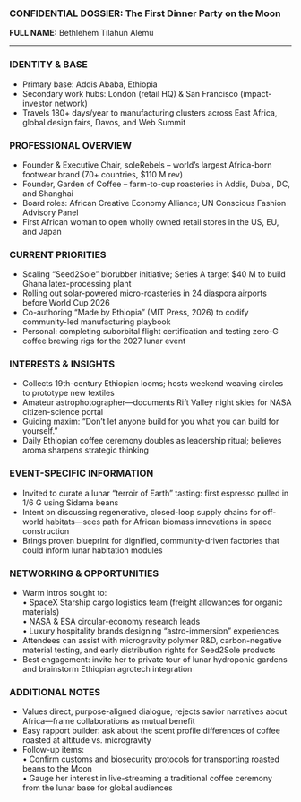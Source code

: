 ### CONFIDENTIAL DOSSIER: The First Dinner Party on the Moon

**FULL NAME:** Bethlehem Tilahun Alemu

---
### IDENTITY & BASE
- Primary base: Addis Ababa, Ethiopia  
- Secondary work hubs: London (retail HQ) & San Francisco (impact-investor network)  
- Travels 180+ days/year to manufacturing clusters across East Africa, global design fairs, Davos, and Web Summit

### PROFESSIONAL OVERVIEW
- Founder & Executive Chair, soleRebels – world’s largest Africa-born footwear brand (70+ countries, $110 M rev)  
- Founder, Garden of Coffee – farm-to-cup roasteries in Addis, Dubai, DC, and Shanghai  
- Board roles: African Creative Economy Alliance; UN Conscious Fashion Advisory Panel  
- First African woman to open wholly owned retail stores in the US, EU, and Japan

### CURRENT PRIORITIES
- Scaling “Seed2Sole” biorubber initiative; Series A target $40 M to build Ghana latex-processing plant  
- Rolling out solar-powered micro-roasteries in 24 diaspora airports before World Cup 2026  
- Co-authoring “Made by Ethiopia” (MIT Press, 2026) to codify community-led manufacturing playbook  
- Personal: completing suborbital flight certification and testing zero-G coffee brewing rigs for the 2027 lunar event

### INTERESTS & INSIGHTS
- Collects 19th-century Ethiopian looms; hosts weekend weaving circles to prototype new textiles  
- Amateur astrophotographer—documents Rift Valley night skies for NASA citizen-science portal  
- Guiding maxim: “Don’t let anyone build for you what you can build for yourself.”  
- Daily Ethiopian coffee ceremony doubles as leadership ritual; believes aroma sharpens strategic thinking

### EVENT-SPECIFIC INFORMATION
- Invited to curate a lunar “terroir of Earth” tasting: first espresso pulled in 1/6 G using Sidama beans  
- Intent on discussing regenerative, closed-loop supply chains for off-world habitats—sees path for African biomass innovations in space construction  
- Brings proven blueprint for dignified, community-driven factories that could inform lunar habitation modules

### NETWORKING & OPPORTUNITIES
- Warm intros sought to:  
  • SpaceX Starship cargo logistics team (freight allowances for organic materials)  
  • NASA & ESA circular-economy research leads  
  • Luxury hospitality brands designing “astro-immersion” experiences  
- Attendees can assist with microgravity polymer R&D, carbon-negative material testing, and early distribution rights for Seed2Sole products  
- Best engagement: invite her to private tour of lunar hydroponic gardens and brainstorm Ethiopian agrotech integration

### ADDITIONAL NOTES
- Values direct, purpose-aligned dialogue; rejects savior narratives about Africa—frame collaborations as mutual benefit  
- Easy rapport builder: ask about the scent profile differences of coffee roasted at altitude vs. microgravity  
- Follow-up items:  
  • Confirm customs and biosecurity protocols for transporting roasted beans to the Moon  
  • Gauge her interest in live-streaming a traditional coffee ceremony from the lunar base for global audiences